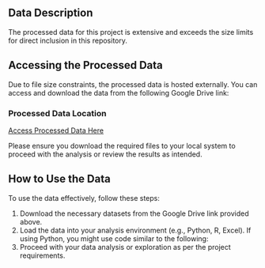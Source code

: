 ## Data Description
The processed data for this project is extensive and exceeds the size limits for direct inclusion in this repository.

## Accessing the Processed Data
Due to file size constraints, the processed data is hosted externally. You can access and download the data from the following Google Drive link:

### Processed Data Location
[Access Processed Data Here](https://drive.google.com/drive/folders/1WU5_DdsyMk8aHlTQtk5p1IecbJYhu-iU?usp=sharing)

Please ensure you download the required files to your local system to proceed with the analysis or review the results as intended.

## How to Use the Data
To use the data effectively, follow these steps:
1. Download the necessary datasets from the Google Drive link provided above.
2. Load the data into your analysis environment (e.g., Python, R, Excel). If using Python, you might use code similar to the following:
3. Proceed with your data analysis or exploration as per the project requirements.



